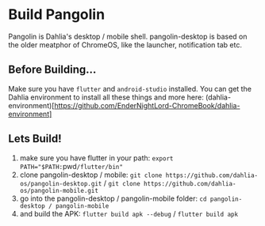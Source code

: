 # Build Pangolin

Pangolin is Dahlia's desktop / mobile shell. pangolin-desktop is based on the older meatphor of ChromeOS, like the launcher, notification tab etc.

## Before Building...

Make sure you have `flutter` and `android-studio` installed. You can get the Dahlia environment to install all these things and more here: (dahlia-environment)[https://github.com/EnderNightLord-ChromeBook/dahlia-environment]

## Lets Build!

1. make sure you have flutter in your path: `export PATH="$PATH:`pwd`/flutter/bin"`
2. clone pangolin-desktop / mobile: `git clone https://github.com/dahlia-os/pangolin-desktop.git` / `git clone https://github.com/dahlia-os/pangolin-mobile.git`
3. go into the pangolin-desktop / pangolin-mobile folder: `cd pangolin-desktop / pangolin-mobile`
4. and build the APK: `flutter build apk --debug` / `flutter build apk`